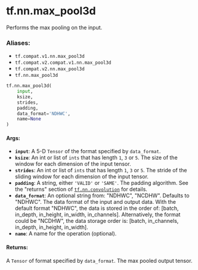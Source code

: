 <div itemscope itemtype="http://developers.google.com/ReferenceObject">
<meta itemprop="name" content="tf.nn.max_pool3d" />
<meta itemprop="path" content="Stable" />
</div>

# tf.nn.max_pool3d

Performs the max pooling on the input.

### Aliases:

* `tf.compat.v1.nn.max_pool3d`
* `tf.compat.v2.compat.v1.nn.max_pool3d`
* `tf.compat.v2.nn.max_pool3d`
* `tf.nn.max_pool3d`

``` python
tf.nn.max_pool3d(
    input,
    ksize,
    strides,
    padding,
    data_format='NDHWC',
    name=None
)
```

<!-- Placeholder for "Used in" -->


#### Args:


* <b>`input`</b>: A 5-D `Tensor` of the format specified by `data_format`.
* <b>`ksize`</b>: An int or list of `ints` that has length `1`, `3` or `5`. The size of
  the window for each dimension of the input tensor.
* <b>`strides`</b>: An int or list of `ints` that has length `1`, `3` or `5`. The
  stride of the sliding window for each dimension of the input tensor.
* <b>`padding`</b>: A string, either `'VALID'` or `'SAME'`. The padding algorithm. See
  the "returns" section of <a href="../../tf/nn/convolution.md"><code>tf.nn.convolution</code></a> for details.
* <b>`data_format`</b>: An optional string from: "NDHWC", "NCDHW". Defaults to "NDHWC".
  The data format of the input and output data. With the default format
  "NDHWC", the data is stored in the order of: [batch, in_depth, in_height,
    in_width, in_channels]. Alternatively, the format could be "NCDHW", the
  data storage order is: [batch, in_channels, in_depth, in_height,
    in_width].
* <b>`name`</b>: A name for the operation (optional).


#### Returns:

A `Tensor` of format specified by `data_format`.
The max pooled output tensor.
